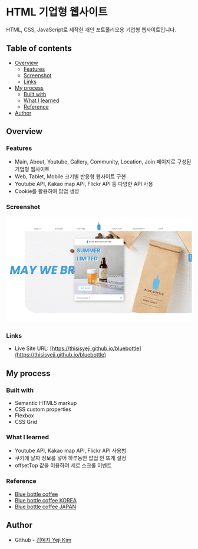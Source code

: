# HTML 기업형 웹사이트

HTML, CSS, JavaScript로 제작한 개인 포트폴리오용 기업형 웹사이트입니다.

## Table of contents

- [Overview](#overview)
  - [Features](#features)
  - [Screenshot](#screenshot)
  - [Links](#links)
- [My process](#my-process)
  - [Built with](#built-with)
  - [What I learned](#what-i-learned)
  - [Reference](#reference)
- [Author](#author)

## Overview

### Features

- Main, About, Youtube, Gallery, Community, Location, Join 페이지로 구성된 기업형 웹사이트
- Web, Tablet, Mobile 크기별 반응형 웹사이트 구현
- Youtube API, Kakao map API, Flickr API 등 다양한 API 사용
- Cookie를 활용하여 팝업 생성

### Screenshot

![](./bbimg/screenshot.png)

### Links

- Live Site URL: [https://thisisyeji.github.io/bluebottle](https://thisisyeji.github.io/bluebottle)

## My process

### Built with

- Semantic HTML5 markup
- CSS custom properties
- Flexbox
- CSS Grid

### What I learned

- Youtube API, Kakao map API, Flickr API 사용법
- 쿠키에 날짜 정보를 넣어 하루동안 팝업 안 뜨게 설정
- offsetTop 값을 이용하여 세로 스크롤 이벤트

### Reference

- [Blue bottle coffee](https://bluebottlecoffee.com/)
- [Blue bottle coffee KOREA](https://www.bluebottlecoffeekorea.com/)
- [Blue bottle coffee JAPAN](https://store.bluebottlecoffee.jp/)

## Author

- Github - [김예지 Yeji Kim](https://github.com/yjkim0109)
